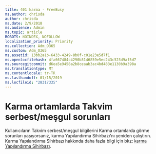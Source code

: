 ```yaml
---
title: 401 karma - FreeBusy
ms.author: chrisda
author: chrisda
ms.date: 2/9/2018
ms.audience: Admin
ms.topic: article
ROBOTS: NOINDEX, NOFOLLOW
localization_priority: Priority
ms.collection: Adm_O365
ms.custom: Adm_O365
ms.assetid: 13bb2a1b-6433-4249-8b0f-c01e23e5d7f1
ms.openlocfilehash: 4fa667484c4290b3146859e5ec243c523d9af5d7
ms.sourcegitcommit: d6ea5e9458a2b8ceaab3ac4bd483e1130b9a398a
ms.translationtype: MT
ms.contentlocale: tr-TR
ms.lasthandoff: 01/15/2019
ms.locfileid: "28317335"
---
```

# <a name="calendar-freebusy-issues-in-hybrid-environments"></a>Karma ortamlarda Takvim serbest/meşgul sorunları

Kullanıcıların Takvim serbest/meşgul bilgilerini Karma ortamlarda görme sorunları yaşıyorsanız, karma Yapılandırma Sihirbazı'nı yeniden çalıştırın. Karma Yapılandırma Sihirbazı hakkında daha fazla bilgi için bkz: [karma Yapılandırma Sihirbazı](https://go.microsoft.com/fwlink/p/?linkid=528149).
  

